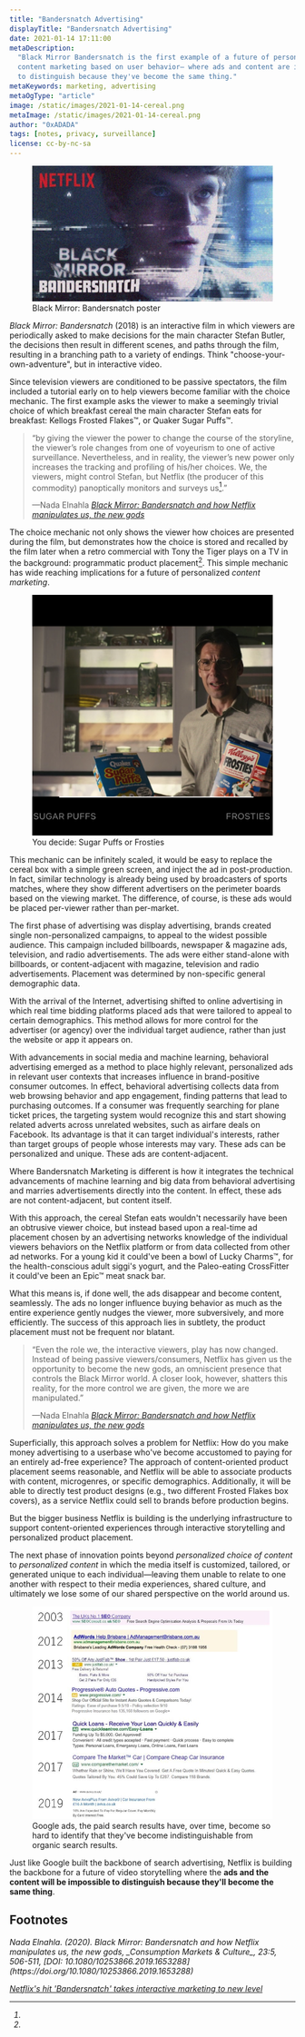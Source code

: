 ```yaml
---
title: "Bandersnatch Advertising"
displayTitle: "Bandersnatch Advertising"
date: 2021-01-14 17:11:00
metaDescription:
  "Black Mirror Bandersnatch is the first example of a future of personalized
  content marketing based on user behavior— where ads and content are impossible
  to distinguish because they've become the same thing."
metaKeywords: marketing, advertising
metaOgType: "article"
image: /static/images/2021-01-14-cereal.png
metaImage: /static/images/2021-01-14-cereal.png
author: "0xADADA"
tags: [notes, privacy, surveillance]
license: cc-by-nc-sa
---
```


<figure>
  <img src="/static/images/2021-01-14-bandersnatch.jpg" alt="Black Mirror: Bandersnatch poster">
  <figcaption>Black Mirror: Bandersnatch poster</figcaption>
</figure>

_Black Mirror: Bandersnatch_ (2018) is an interactive film in which viewers are
periodically asked to make decisions for the main character Stefan Butler, the
decisions then result in different scenes, and paths through the film, resulting
in a branching path to a variety of endings. Think "choose-your-own-adventure",
but in interactive video.

Since television viewers are conditioned to be passive spectators, the film
included a tutorial early on to help viewers become familiar with the choice
mechanic. The first example asks the viewer to make a seemingly trivial choice
of which breakfast cereal the main character Stefan eats for breakfast: Kellogs
Frosted Flakes™, or Quaker Sugar Puffs™.

> “by giving the viewer the power to change the course of the storyline, the
> viewer’s role changes from one of voyeurism to one of active surveillance.
> Nevertheless, and in reality, the viewer’s new power only increases the
> tracking and profiling of his/her choices. We, the viewers, might control
> Stefan, but Netflix (the producer of this commodity) panoptically monitors and
> surveys us[^1].”
>
> <figcaption>
>   —Nada Elnahla
>   <cite>
>     <a href="https://twitter.com/Nada_Elnahla" title="">Black Mirror: 
>     Bandersnatch and how Netflix manipulates us, the new gods</a>
>   </cite>
> </figcaption>

The choice mechanic not only shows the viewer how choices are presented during
the film, but demonstrates how the choice is stored and recalled by the film
later when a retro commercial with Tony the Tiger plays on a TV in the
background: programmatic product placement[^2]. This simple mechanic has wide
reaching implications for a future of personalized _content marketing_.

<figure>
  <img src="/static/images/2021-01-14-cereal.png" alt="You decide: Sugar Puffs or Frosties">
  <figcaption>You decide: Sugar Puffs or Frosties</figcaption>
</figure>

This mechanic can be infinitely scaled, it would be easy to replace the cereal
box with a simple green screen, and inject the ad in post-production. In fact,
similar technology is already being used by broadcasters of sports matches,
where they show different advertisers on the perimeter boards based on the
viewing market. The difference, of course, is these ads would be placed
per-viewer rather than per-market.

The first phase of advertising was display advertising, brands created single
non-personalized campaigns, to appeal to the widest possible audience. This
campaign included billboards, newspaper & magazine ads, television, and radio
advertisements. The ads were either stand-alone with billboards, or
content-adjacent with magazine, television and radio advertisements. Placement
was determined by non-specific general demographic data.

With the arrival of the Internet, advertising shifted to online advertising in
which real time bidding platforms placed ads that were tailored to appeal to
certain demographics. This method allows for more control for the advertiser (or
agency) over the individual target audience, rather than just the website or app
it appears on.

With advancements in social media and machine learning, behavioral advertising
emerged as a method to place highly relevant, personalized ads in relevant user
contexts that increases influence in brand-positive consumer outcomes. In
effect, behavioral advertising collects data from web browsing behavior and app
engagement, finding patterns that lead to purchasing outcomes. If a consumer was
frequently searching for plane ticket prices, the targeting system would
recognize this and start showing related adverts across unrelated websites, such
as airfare deals on Facebook. Its advantage is that it can target individual's
interests, rather than target groups of people whose interests may vary. These
ads can be personalized and unique. These ads are content-adjacent.

Where Bandersnatch Marketing is different is how it integrates the technical
advancements of machine learning and big data from behavioral advertising and
marries advertisements directly into the content. In effect, these ads are not
content-adjacent, but content itself.

With this approach, the cereal Stefan eats wouldn't necessarily have been an
obtrusive viewer choice, but instead based upon a real-time ad placement chosen
by an advertising networks knowledge of the individual viewers behaviors on the
Netflix platform or from data collected from other ad networks. For a young kid
it could've been a bowl of Lucky Charms™, for the health-conscious adult siggi's
yogurt, and the Paleo-eating CrossFitter it could've been an Epic™ meat snack
bar.

What this means is, if done well, the ads disappear and become content,
seamlessly. The ads no longer influence buying behavior as much as the entire
experience gently nudges the viewer, more subversively, and more efficiently.
The success of this approach lies in subtlety, the product placement must not be
frequent nor blatant.

> “Even the role we, the interactive viewers, play has now changed. Instead of
> being passive viewers/consumers, Netflix has given us the opportunity to
> become the new gods, an omniscient presence that controls the Black Mirror
> world. A closer look, however, shatters this reality, for the more control we
> are given, the more we are manipulated.”
>
> <figcaption>
>   —Nada Elnahla
>   <cite>
>     <a href="https://twitter.com/Nada_Elnahla" title="">Black Mirror: 
>     Bandersnatch and how Netflix manipulates us, the new gods</a>
>   </cite>
> </figcaption>

Superficially, this approach solves a problem for Netflix: How do you make money
advertising to a userbase who've become accustomed to paying for an entirely
ad-free experience? The approach of content-oriented product placement seems
reasonable, and Netflix will be able to associate products with content,
microgenres, or specific demographics. Additionally, it will be able to directly
test product designs (e.g., two different Frosted Flakes box covers), as a
service Netflix could sell to brands before production begins.

But the bigger business Netflix is building is the underlying infrastructure to
support content-oriented experiences through interactive storytelling and
personalized product placement.

The next phase of innovation points beyond _personalized choice of content_ to
_personalized content_ in which the media itself is customized, tailored, or
generated unique to each individual—leaving them unable to relate to one another
with respect to their media experiences, shared culture, and ultimately we lose
some of our shared perspective on the world around us.

<figure>
  <img src="/static/images/2021-01-14-ads.jpg" alt="Google ads, the paid search results have, over time, become so hard to identify that they've become indistinguishable from organic search results.">
  <figcaption>Google ads, the paid search results have, over time, become so hard to identify that they've become indistinguishable from organic search results.</figcaption>
</figure>

Just like Google built the backbone of search advertising, Netflix is building
the backbone for a future of video storytelling where the **ads and the content
will be impossible to distinguish because they'll become the same thing**.

## Footnotes

[^1]:

  <cite class="hanging-indent">
  Nada Elnahla.
  (2020).
  Black Mirror: Bandersnatch and how Netflix manipulates us, the new gods,
  _Consumption Markets & Culture_,
  23:5, 506-511,
  [DOI: 10.1080/10253866.2019.1653288](https://doi.org/10.1080/10253866.2019.1653288)

[^2]:

  [Netflix's hit 'Bandersnatch' takes interactive marketing to new level](https://www.marketingdive.com/news/netflixs-hit-bandersnatch-takes-interactive-marketing-to-new-level/545202/)
